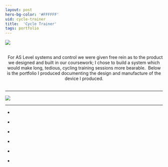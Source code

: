 ```yaml
---
layout: post
hero-bg-color: '#FFFFFF'
uid: cycle-trainer
title:  'Cycle Trainer'
tags: portfolio
---
```


<a href="{{ site.url }}/images/portfolio/cycle-trainer/IMG_4663.JPG">
<img src = "{{ site.url }}/images/portfolio/cycle-trainer/IMG_4663.JPG">
</a>


<div class="sqs-html-content">
 <p class="" style="text-align:center;white-space:pre-wrap;">
  For AS Level systems and control we were given free rein as to the product we designed and built in our coursework; I chose to build a system which would make long, tedious, cycling training sessions more bearable.  Below is the portfolio I produced documenting the design and manufacture of the device I produced.
 </p>
</div>


<hr>

<a href="{{ site.url }}/images/portfolio/cycle-trainer/Cycle+Trainer.PNG">
<img src = "{{ site.url }}/images/portfolio/cycle-trainer/Cycle+Trainer.PNG">
</a>


<hr>

<ul class="projects clearfix">
  <li>
    <div class="project" style='background-image: url(/images/portfolio/cycle-trainer/IMG_4680.JPG)'>
      <a class="cover" href="{{ site.url }}/images/portfolio/cycle-trainer/IMG_4680.JPG"></a>
    </div>
  </li>
  <li>
    <div class="project" style='background-image: url(/images/portfolio/cycle-trainer/IMG_4687.JPG)'>
      <a class="cover" href="{{ site.url }}/images/portfolio/cycle-trainer/IMG_4687.JPG"></a>
    </div>
  </li>
  <li>
    <div class="project" style='background-image: url(/images/portfolio/cycle-trainer/IMG_4663.JPG)'>
      <a class="cover" href="{{ site.url }}/images/portfolio/cycle-trainer/IMG_4663.JPG"></a>
    </div>
  </li>
  <li>
    <div class="project" style='background-image: url(/images/portfolio/cycle-trainer/IMG_4679.JPG)'>
      <a class="cover" href="{{ site.url }}/images/portfolio/cycle-trainer/IMG_4679.JPG"></a>
    </div>
  </li>
  <li>
    <div class="project" style='background-image: url(/images/portfolio/cycle-trainer/IMG_4692.JPG)'>
      <a class="cover" href="{{ site.url }}/images/portfolio/cycle-trainer/IMG_4692.JPG"></a>
    </div>
  </li>
  <li>
    <div class="project" style='background-image: url(/images/portfolio/cycle-trainer/IMG_4691.JPG)'>
      <a class="cover" href="{{ site.url }}/images/portfolio/cycle-trainer/IMG_4691.JPG"></a>
    </div>
  </li>
</ul>


